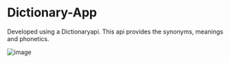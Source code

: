 # Dictionary-App
Developed using a Dictionaryapi. This api provides the synonyms, meanings and phonetics.

![image](https://github.com/Cryptonal/Dictionary-App/assets/32817201/6b485def-6c3c-4ed5-9ce8-549e8001a16c)
